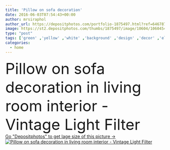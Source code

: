 ```yaml
---
title: 'Pillow on sofa decoration'
date: 2016-06-03T07:54:43+00:00
author: mrsiraphol
author_url: https://depositphotos.com/portfolio-1875497.html?ref=64678756
image: https://st2.depositphotos.com/thumbs/1875497/image/10604/106045412/api_thumb_450.jpg?forcejpeg=true
type: "post"
tags: ['green' ,'yellow' ,'white' ,'background' ,'design' ,'decor' ,'elegance' ,'comfortable' ,'brown' ,'pillow' ,'fashion' ,'modern' ,'house' ,'relax' ,'interior' ,'home' ,'furniture' ,'room' ,'living' ,'comfort' ,'apartment' ,'sofa' ,'decorating' ,'couch' ,'pillows' ,'Living Room' ]
categories: 
  - home
---
```

<div aling="center">
            <font size="60"> Pillow on sofa decoration in living room interior - Vintage Light Filter</font>   
</div>
<div>
    <a href='https://st2.depositphotos.com/thumbs/1875497/image/10604/106045412/api_thumb_450.jpg?forcejpeg=true?ref=64678756' target=_blank > Go "Depositphotos" to get lage size of this picture ->
        <img href='https://st2.depositphotos.com/thumbs/1875497/image/10604/106045412/api_thumb_450.jpg?forcejpeg=true?ref=64678756' src='https://st2.depositphotos.com/1875497/10604/i/950/depositphotos_106045412-stock-photo-pillow-on-sofa-decoration.jpg?forcejpeg=true' alt='Pillow on sofa decoration in living room interior - Vintage Light Filter' >
    </a>
</div>
